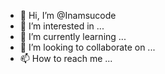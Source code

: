 - 👋 Hi, I’m @Inamsucode
- 👀 I’m interested in ...
- 🌱 I’m currently learning ...
- 💞️ I’m looking to collaborate on ...
- 📫 How to reach me ...

<!---
Inamsucode/Inamsucode is a ✨ special ✨ repository because its `README.md` (this file) appears on your GitHub profile.
You can click the Preview link to take a look at your changes.
--->
